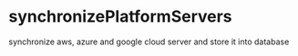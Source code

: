 # synchronizePlatformServers
synchronize aws, azure and google cloud server and store it into database
